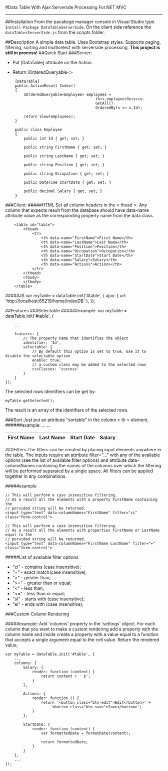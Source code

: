 #Data Table With Ajax Serversde Processing For.NET MVC

----------
##Installation
From the pacakege manager console in Visual Studio type `Install-Package DataTableServerSide`. On the client side reference the `dataTablesServerSide.js` from the scripts folder.


##Description
A simple data table. Uses Bootstrap styles. Supports paging, filtering, sorting and multiselect with serverside processing.
**This project is still in process!**
##Quick Start
###Server:
 - Put [DataTable] attribute on the Action
 - Return IOrderedQueryable<>

		[DataTable]
		public ActionResult Index()
		{
			IOrderedQueryable<Employee> employees =
											this.employeesService.
											GetAll()
											OrderedBy(x => x.Id);
			
			return View(employees);
		}

		public class Employee
	    {
	        public int Id { get; set; }
	
	        public string FirstName { get; set; }
	
	        public string LastName { get; set; }
	
	        public string Position { get; set; }
	
	        public string Occupation { get; set; }
	
	        public DateTime StartDate { get; set; }
	
	        public decimal Salary { get; set; }
	    }
###Client:
#####HTML
Set all column headers in the < thead >. Any column that expects result from the database should have data-name attribute value as the corresponding property name from the data class.

		<table id="table">
		    <thead>
		        <tr>
		            <th data-name="FirstName">First Name</th>
		            <th data-name="LastName">Last Name</th>
		            <th data-name="Position">Position</th>
		            <th data-name="Occupation">Occupation</th>
		            <th data-name="StartDate">Start Date</th>
		            <th data-name="Salary">Salary</th>
		            <th data-name="Actions">Actions</th>
		        </tr>
		    </thead>
		    <tbody>
		    </tbody>
		</table>

#####JS
	var myTable = dataTable.init('#table', {
	    ajax: {
	        url: 'http://localhost:65219/home/indexDB'
	    },
	});

##Features
###Selectable
######example:
	var myTable = dataTable.init('#table', {

		...
	
	    features: {
			// The property name that identifies the object
	        identifier: 'Id',
	        selectable: {
				// By default this option is set to true. Use it to disable the selectable option
				enable: true;
				// a custom class may be added to the selected rows
	            cssClasses: 'success'
	        }
	    }
	});

The selected rows identifiers can be get by:

	myTable.getSelected();

The result is an array of the identifiers of the selected rows.

###Sort
Just put an attribute "sortable" in the column < th > element.
######example:
    <table id="table">
        <thead>
            <tr>
                <th data-name="FirstName" sortable>First Name</th>
                <th data-name="LastName" sortable>Last Name</th>
				...
                <th data-name="StartDate" sortable>Start Date</th>
                <th data-name="Salary" sortable>Salary</th>
                ...
            </tr>
        </thead>
        <tbody>
        </tbody>
    </table>

###Filters
The filters can be created by placing input elements anywhere in the table. The inputs require an attribute filter="..." with any of the available options (see the list of available filter options) and attribute data-columnNames containing the names of the columns over which the filtering will be performed separated by a single space. All filters can be applied together in any combinations.

#####example

	// This will perform a case insensitive filtering. 
	// As a result all the elements with a property FirstName containing the
	// porvided string will be returned.
	<input type="text" data-columnNames="FirstName" filter="ci" class="form-control">

	// This will perform a case insensitive filtering. 
	// As a result all the elements with properties FirstName or LastName equal to the
	// porvided string will be returned.
	<input type="text" data-columnNames="FirstName LastName" filter="=" class="form-control">

#####List of available filter options
- "ci" - contains (case insensitive);
- "=" - exact match(case insensitive);
- ">" - greater than;
- ">=" - greater than or equal;
- "<" - less than;
- "<=" - less than or equal;
- "si" - starts with (case insensitive);
- "ei" - ends with (case insensitive);

###Custom Column Rendering

#####example:
Add 'columns' property in the 'settings' object. For each column that you want to make a custom rendering add a property with the column name and inside create a property with a value equal to a function that accepts a single argument equal to the cell value. Return the rendered value;

	var myTable = dataTable.init('#table', {
		...
	    columns: {
	        Salary: {
	            render: function (content) {
	                return content + ' $';
	            }
	        },
	
	        Actions: {
	            render: function () {
	                return '<button class="btn-edit">Edit</button>' +
	                    '<button class="btn-save">Save</button>';
	            }
	        },
	
	        StartDate: {
	            render: function (content) {
	                var formattedDate = formatDate(content);
	
	                return formattedDate;
	            }
	        }
	    },
		...
	});


 